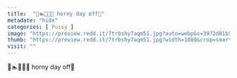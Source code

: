 ```yaml
---
title:  "👑🏊😸🛁🔌 horny day off🔌"
metadate: "hide"
categories: [ Pussy ]
image: "https://preview.redd.it/7trbshy7aqm51.jpg?auto=webp&s=3972d81b5041ce23504617abf374d663b553ab92"
thumb: "https://preview.redd.it/7trbshy7aqm51.jpg?width=1080&crop=smart&auto=webp&s=cbdf53f4127259b2af651746ea0e0e66f8498703"
visit: ""
---
```

👑🏊😸🛁🔌 horny day off🔌
